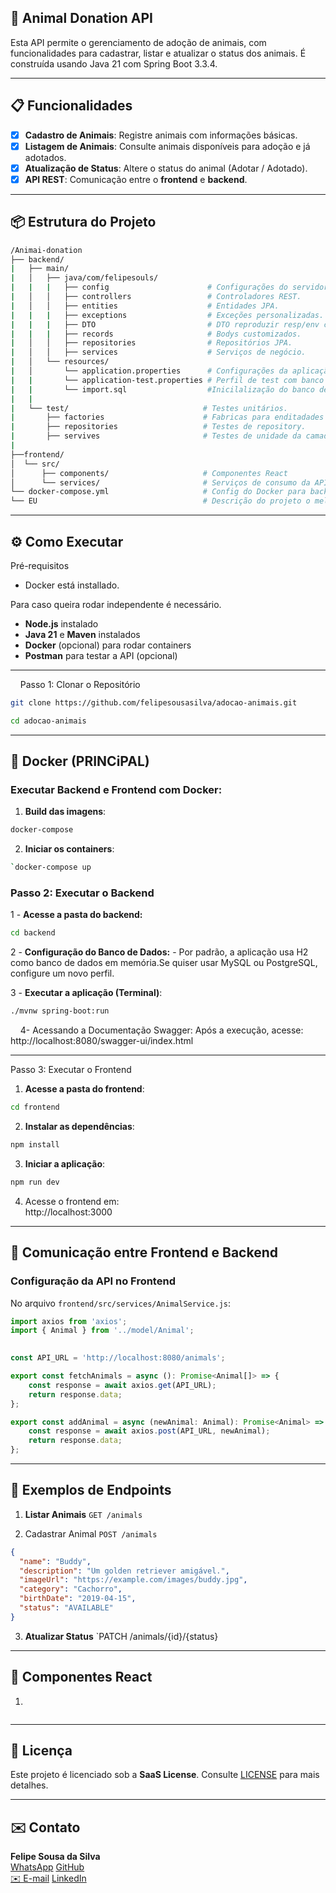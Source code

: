 ## 🐾 Animal Donation API

Esta API permite o gerenciamento de adoção de animais, com funcionalidades para cadastrar, listar e atualizar o status dos animais. É construída usando Java 21 com Spring Boot 3.3.4.

<hr>

## 📋 Funcionalidades

- [x] **Cadastro de Animais**: Registre animais com informações básicas.
- [x] **Listagem de Animais**: Consulte animais disponíveis para adoção e já adotados.
- [x] **Atualização de Status**: Altere o status do animal (Adotar / Adotado).
- [x] **API REST**: Comunicação entre o **frontend** e **backend**.

<hr>
  

## 📦 Estrutura do Projeto
  
 ```bash
/Animai-donation
├── backend/
|	├── main/
|	│   ├── java/com/felipesouls/
|	|   |   ├── config                      # Configurações do servidor (SWAGGER).
|	│   │   ├── controllers                 # Controladores REST.
|	│   │   ├── entities                    # Entidades JPA.
|	|   |   ├── exceptions                  # Exceções personalizadas.
|	|   |	├── DTO                         # DTO reproduzir resp/env customizados.
|	|   |   ├── records                     # Bodys customizados.
|	│   │   ├── repositories                # Repositórios JPA.
|	│   │   ├── services                    # Serviços de negócio.
|	│   └── resources/
|	│       └── application.properties      # Configurações da aplicação.
|	|		└── application-test.properties # Perfil de test com banco H2.
|	|		└── import.sql                  #Inicilalização do banco de dados.
|	|
|	└── test/                              # Testes unitários.
|	    ├── factories                      # Fabricas para enditadades de teste.
|	    ├── repositories                   # Testes de repository.
|	    ├── servives                       # Testes de unidade da camada Service.
|
├──frontend/
│  └── src/ 
│      ├── components/                     # Componentes React
│      └── services/                       # Serviços de consumo da API 
└── docker-compose.yml                     # Config do Docker para back e front
└── EU                                     # Descrição do projeto o melhor.
```  

<hr>
  

## ⚙️ Como Executar

Pré-requisitos

- Docker está installado.

 Para caso queira rodar independente é necessário.

- **Node.js** instalado
- **Java 21** e **Maven** instalados
- **Docker** (opcional) para rodar containers
- **Postman** para testar a API (opcional)

<hr>
   
Passo 1: Clonar o Repositório

```bash
git clone https://github.com/felipesousasilva/adocao-animais.git

cd adocao-animais
```
  
<hr>


## 🐳 Docker (PRINCiPAL)

### Executar Backend e Frontend com Docker:

1. **Build das imagens**:

```bash
docker-compose
```

2. **Iniciar os containers**:

```bash
`docker-compose up
```

### Passo 2: Executar o Backend

 1 - **Acesse a pasta do backend:**
```bash
cd backend
```

2 - **Configuração do Banco de Dados:**
		- Por padrão, a aplicação usa H2 como banco de dados em memória.Se quiser usar MySQL ou PostgreSQL, configure um novo perfil.

3 - **Executar a aplicação (Terminal)**:
```bash
./mvnw spring-boot:run
```
  
  4- Acessando a Documentação Swagger:
	Após a execução, acesse:
	http://localhost:8080/swagger-ui/index.html

<hr>

Passo 3: Executar o Frontend

1. **Acesse a pasta do frontend**:
```bash
cd frontend
```
2. **Instalar as dependências**:
```bash
npm install
```
3. **Iniciar a aplicação**:
```bash
npm run dev
```
4. Acesse o frontend em:  
	http://localhost:3000

<hr>

## 🔗 Comunicação entre Frontend e Backend

### Configuração da API no Frontend

No arquivo `frontend/src/services/AnimalService.js`:

```javascript
import axios from 'axios';
import { Animal } from '../model/Animal';

 
const API_URL = 'http://localhost:8080/animals';

export const fetchAnimals = async (): Promise<Animal[]> => {
    const response = await axios.get(API_URL);
    return response.data;
};

export const addAnimal = async (newAnimal: Animal): Promise<Animal> => {
    const response = await axios.post(API_URL, newAnimal);
    return response.data;
};


```

<hr>

## 📄 Exemplos de Endpoints


1. **Listar Animais**
	`GET /animals`

2. Cadastrar Animal
	`POST /animals`

```json
{
  "name": "Buddy",
  "description": "Um golden retriever amigável.",
  "imageUrl": "https://example.com/images/buddy.jpg",
  "category": "Cachorro",
  "birthDate": "2019-04-15",
  "status": "AVAILABLE"
}
```

3. **Atualizar Status**
	`PATCH /animals/{id}/{status}

<hr>

## 🧩 Componentes React

1.
```javascript
```

---
## 📄 Licença

Este projeto é licenciado sob a **SaaS License**. Consulte [LICENSE](https://github.com/felipesousasilva/adocao-animais/license) para mais detalhes.

---

## ✉️ Contato

**Felipe Sousa da Silva**  
[WhatsApp](https://web.whatsapp.com/send?phone=11954705118)
[GitHub](https://github.com/FelipeSdsilva)  
[✉️ E-mail](felipe.fps09@hotmail.com)
[LinkedIn](https://www.linkedin.com/in/felipesdsilva/)
